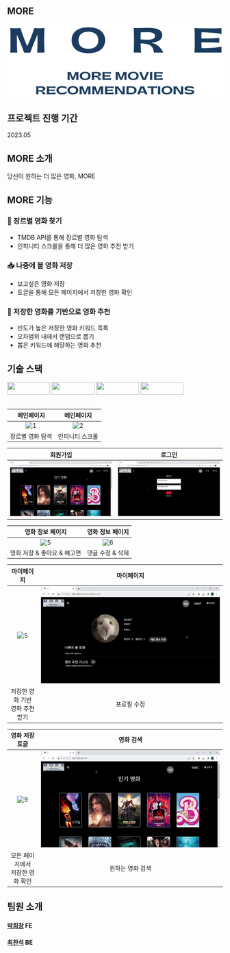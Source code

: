 ## MORE
<img title="" src="assets/MORE Logo2.png" alt="">

## 프로젝트 진행 기간
2023.05

## MORE 소개
당신이 원하는 더 많은 영화, MORE

## MORE 기능
### 🎥 장르별 영화 찾기
- TMDB API를 통해 장르별 영화 탐색
- 인피니티 스크롤을 통해 더 많은 영화 추천 받기

### 📥 나중에 볼 영화 저장
- 보고싶은 영화 저장
- 토글을 통해 모든 페이지에서 저장한 영화 확인

### 🍒 저장한 영화를 기반으로 영화 추천
- 빈도가 높은 저장한 영화 키워드 목록
- 오차범위 내에서 랜덤으로 뽑기
- 뽑은 키워드에 해당하는 영화 추천

## 기술 스택
<img style="width:100px; height:30px" src="https://img.shields.io/badge/Django-092E20?style=flat-square&logo=django&logoColor=white"/> <img style="width:100px; height:30px" src="https://img.shields.io/badge/Vue.js-4FC08D?style=flat-square&logo=vue.js&logoColor=white"/> <img style="width:100px; height:30px" src="https://img.shields.io/badge/SQLite-003B57?style=flat-square&logo=sqlite&logoColor=white"/> <img style="width:100px; height:30px" src="https://img.shields.io/badge/bootstrap-7952B3?style=flat-square&logo=bootstrap&logoColor=white"/> 


## 

<!-- #### ERD
<img title="" src="assets/erd.png" alt=""> -->

<!-- #### 영화추천 알고리즘
<img title="" src="assets/recmovie.png" alt=""> -->

|메인페이지|메인페이지|
|:---:|:---:|
| ![1](/assets/1GIF.gif) | ![2](/assets/2GIF.gif) |
| 장르별 영화 탐색 | 인피니티 스크롤|

|회원가입|로그인|
|:---:|:---:|
| ![3](/assets/3GIF.gif) | ![4](/assets/4GIF.gif) |

|영화 정보 페이지|영화 정보 페이지|
|:---:|:---:|
| ![5](/assets/5GIF.gif) | ![6](/assets/6GIF.gif) |
| 영화 저장 & 좋아요 & 예고편 | 댓글 수정 & 삭제|

|마이페이지|마이페이지|
|:---:|:---:|
| ![5](/assets/7GIF.gif) | ![6](/assets/8GIF.gif) |
| 저장한 영화 기반 <br> 영화 추천 받기| 프로필 수정|

|영화 저장 토글|영화 검색|
|:---:|:---:|
| ![9](/assets/9GIF.gif) | ![10](/assets/10GIF.gif) |
| 모든 페이지에서<br>저장한 영화 확인| 원하는 영화 검색|

## 팀원 소개
#### [박희창](https://github.com/PARKHEECHANG) FE

#### [최찬석](https://github.com/ChoiCharles) BE
